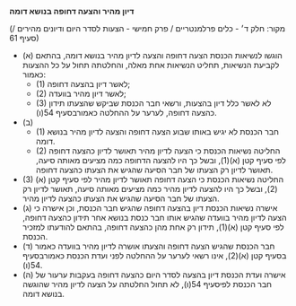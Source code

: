 **דיון מהיר והצעה דחופה בנושא דומה**

(מקור: חלק ד׳ - כלים פרלמנטריים / פרק חמישי - הצעות לסדר היום ודיונים מהירים / סעיף 61)
 * (א) הוגשו לנשיאות הכנסת הצעה דחופה והצעה לדיון מהיר בנושא דומה, בהתאם לקביעת הנשיאות, תחליט הנשיאות אחת מאלה, והחלטתה תחול על כל ההצעות כאמור:
   * (1) לאשר דיון בהצעה דחופה;
   * (2) לאשר דיון מהיר בוועדה;
   * (3) לא לאשר כלל דיון בהצעות, ורשאי חבר הכנסת שביקש שהצעתו תידון כהצעה דחופה, לערער על ההחלטה כאמורבסעיף 54(ו).
 * (ב) 
   * (1) חבר הכנסת לא יגיש באותו שבוע הצעה דחופה והצעה לדיון מהיר בנושא דומה.
   * (2) החליטה נשיאות הכנסת כי הצעה לדיון מהיר תאושר לדיון כהצעה דחופה לפי סעיף קטן (א)(1), ובשל כך היו להצעה הדחופה כמה מציעים מאותה סיעה, תאושר לדיון רק הצעתו של חבר הסיעה שהגיש את הצעתו כהצעה דחופה.
 * (3) החליטה נשיאות הכנסת כי הצעה דחופה תאושר לדיון מהיר לפי סעיף קטן (א)(2), ובשל כך היו להצעה לדיון מהיר כמה מציעים מאותה סיעה, תאושר לדיון רק הצעתו של חבר הסיעה שהגיש את הצעתו כהצעה לדיון מהיר.
 * (ג) אישרה נשיאות הכנסת דיון בהצעה דחופה שהגיש חבר הכנסת, וכן אישרה כי הצעה לדיון מהיר בוועדה שהגיש אותו חבר כנסת בנושא אחר תידון כהצעה דחופה, לפי סעיף קטן (א)(1), תידון רק אחת מהן כהצעה דחופה, בהתאם להודעתו למזכיר הכנסת.
 * (ד) חבר הכנסת שהגיש הצעה דחופה והצעתו אושרה לדיון מהיר בוועדה כאמור בסעיף קטן (א)(2), אינו רשאי לערער על ההחלטה לפני ועדת הכנסת כאמורבסעיף 54(ו).
 * (ה) אישרה ועדת הכנסת דיון בהצעה לסדר היום כהצעה דחופה בעקבות ערעור של חבר הכנסת לפיסעיף 54(ו), לא תחול החלטתה על הצעה לדיון מהיר שהוגשה בנושא דומה.